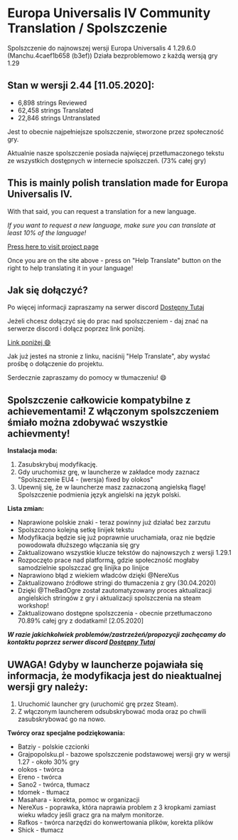 # Europa Universalis IV Community Translation / Spolszczenie
Spolszczenie do najnowszej wersji Europa Universalis 4 1.29.6.0 (Manchu.4caef1b658 (b3ef))
Działa bezproblemowo z każdą wersją gry 1.29

## Stan w  wersji 2.44 [11.05.2020]:
 * 6,898 strings Reviewed
 * 62,458 strings Translated
 * 22,846 strings Untranslated

Jest to obecnie najpełniejsze spolszczenie, stworzone przez społeczność gry.

Aktualnie nasze spolszczenie posiada najwięcej przetłumaczonego tekstu ze wszystkich dostępnych w internecie spolszczeń. (73% całej gry)

## This is mainly polish translation made for Europa Universalis IV.
With that said, you can request a translation for a new language.

_If you want to request a new language, make sure you can translate at least 10% of the language!_

[Press here to visit project page](https://www.transifex.com/europa-universalis-iv-community-translation/Community-edition/)

Once you are on the site above - press on "Help Translate" button on the right to help translating it in your language!

## Jak się dołączyć?

Po więcej informacji zapraszamy na serwer discord [Dostępny Tutaj](https://discord.gg/QUB7z23])

Jeżeli chcesz dołączyć się do prac nad spolszczeniem - daj znać na serwerze discord i dołącz poprzez link poniżej.

[Link poniżej :smile: ](https://www.transifex.com/europa-universalis-iv-community-translation/Community-edition/)

Jak już jesteś na stronie z linku, naciśnij "Help Translate", aby wysłać prośbę o dołączenie do projektu.

Serdecznie zapraszamy do pomocy w tłumaczeniu! :smile:


## **Spolszczenie całkowicie kompatybilne z achievementami! Z włączonym spolszczeniem śmiało można zdobywać wszystkie achievmenty!**

**Instalacja moda:**
1. Zasubskrybuj modyfikację.
2. Gdy uruchomisz grę, w launcherze w zakładce mody zaznacz "Spolszczenie EU4 - (wersja) fixed by olokos"
3. Upewnij się, że w launcherze masz zaznaczoną angielską flagę! Spolszczenie podmienia język angielski na język polski.


**Lista zmian:**
- Naprawione polskie znaki - teraz powinny już działać bez zarzutu
- Spolszczono kolejną setkę linijek tekstu
- Modyfikacja będzie się już poprawnie uruchamiała, oraz nie będzie powodowała dłuższego włączania się gry
- Zaktualizowano wszystkie klucze tekstów do najnowszych z wersji 1.29.1
- Rozpoczęto prace nad platformą, gdzie społeczność mogłaby samodzielnie spolszczać grę linijka po linijce
- Naprawiono błąd z wiekiem władców dzięki @NereXus
- Zaktualizowano źródłowe stringi do tłumaczenia z gry (30.04.2020)
- Dzięki @TheBadOgre został zautomatyzowany proces aktualizacji angielskich stringów z gry i aktualizacji spolszczenia na steam workshop!
- Zaktualizowano dostępne spolszczenia - obecnie przetłumaczono 70.89% całej gry z dodatkami! [2.05.2020] 

**_W razie jakichkolwiek problemów/zastrzeżeń/propozycji zachęcamy do kontaktu poprzez serwer discord [Dostępny Tutaj](https://discord.gg/QUB7z23])_**

## UWAGA! Gdyby w launcherze pojawiała się informacja, że modyfikacja jest do nieaktualnej wersji gry należy:
1. Uruchomić launcher gry (uruchomić grę przez Steam).
2. Z włączonym launcherem odsubskrybować moda oraz po chwili zasubskrybować go na nowo.

**Twórcy oraz specjalne podziękowania:**
- Batziy - polskie czcionki
- Grajpopolsku.pl - bazowe spolszczenie podstawowej wersji gry w wersji 1.27 - około 30% gry
- olokos - twórca
- Ereno - twórca
- Sano2 - twórca, tłumacz
- tdomek - tłumacz
- Masahara - korekta, pomoc w organizacji
- NereXus - poprawka, która naprawia problem z 3 kropkami zamiast wieku władcy jeśli gracz gra na małym monitorze.
- Rafkos - twórca narzędzi do konwertowania plików, korekta plików
- Shick - tłumacz
